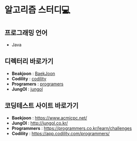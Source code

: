 # 알고리즘 스터디💻

## 프로그래밍 언어

* Java

## 디렉터리 바로가기

* **Beakjoon** : [BaekJoon](https://github.com/khj923265/algorithm/tree/main/src/BaekJoon)
* **Codility** : [codility](https://github.com/khj923265/algorithm/tree/main/src/codility)
* **Programers** : [programers](https://github.com/khj923265/algorithm/tree/main/src/programers)
* **JungOl** : [jungol](https://github.com/khj923265/algorithm/tree/main/src/jungol)

## 코딩테스트 사이트 바로가기

* **Baekjoon** : https://www.acmicpc.net/
* **JungOl** : http://jungol.co.kr/
* **Programmers** : https://programmers.co.kr/learn/challenges
* **Codility** : https://app.codility.com/programmers/

